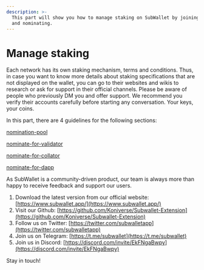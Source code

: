 ```yaml
---
description: >-
  This part will show you how to manage staking on SubWallet by joining pools
  and nominating.
---
```


# Manage staking

Each network has its own staking mechanism, terms and conditions. Thus, in case you want to know more details about staking specifications that are not displayed on the wallet, you can go to their websites and wikis to research or ask for support in their official channels. Please be aware of people who previously DM you and offer support. We recommend you verify their accounts carefully before starting any conversation. Your keys, your coins.

In this part, there are 4 guidelines for the following sections:

[nomination-pool](nomination-pool/ "mention")

[nominate-for-validator](nominate-for-validator/ "mention")

[nominate-for-collator](nominate-for-collator/ "mention")

[nominate-for-dapp](nominate-for-dapp/ "mention")

As SubWallet is a community-driven product, our team is always more than happy to receive feedback and support our users.

1. Download the latest version from our official website: [https://www.subwallet.app/](https://www.subwallet.app/)
2. Visit our Github: [https://github.com/Koniverse/Subwallet-Extension](https://github.com/Koniverse/Subwallet-Extension)
3. Follow us on Twitter: [https://twitter.com/subwalletapp](https://twitter.com/subwalletapp)
4. Join us on Telegram: [https://t.me/subwallet](https://t.me/subwallet)
5. Join us in Discord: [https://discord.com/invite/EkFNgaBwpy](https://discord.com/invite/EkFNgaBwpy)

Stay in touch!

